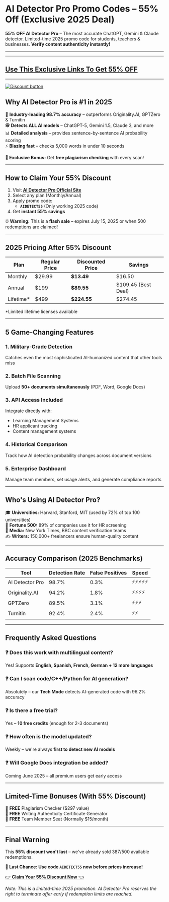 # **AI Detector Pro Promo Codes – 55% Off (Exclusive 2025 Deal)**  

**55% OFF AI Detector Pro** – The most accurate ChatGPT, Gemini & Claude detector. Limited-time 2025 promo code for students, teachers & businesses. **Verify content authenticity instantly!**  

---  

---  
## [Use This Exclusive Links To Get 55% OFF](https://aidetector.pro/?aff=262637)
---  

[![Discount button](https://github.com/user-attachments/assets/e86cc68c-81ac-4f8e-a46c-e2eef07f4ced)](https://aidetector.pro/?aff=262637)





## **Why AI Detector Pro is #1 in 2025**  

🚀 **Industry-leading 98.7% accuracy** – outperforms Originality.AI, GPTZero & Turnitin  
🕵️ **Detects ALL AI models** – ChatGPT-5, Gemini 1.5, Claude 3, and more  
📊 **Detailed analysis** – provides sentence-by-sentence AI probability scoring  
⚡ **Blazing fast** – checks 5,000 words in under 10 seconds  

**🎁 Exclusive Bonus:** Get **free plagiarism checking** with every scan!  

---  

## **How to Claim Your 55% Discount**  

1. Visit **[AI Detector Pro Official Site](https://www.aidetector.pro)**  
2. Select any plan (Monthly/Annual)  
3. Apply promo code:  
   - **`AIDETECT55`** (Only working 2025 code)  
4. Get **instant 55% savings**  

⏰ **Warning:** This is a **flash sale** – expires July 15, 2025 or when 500 redemptions are claimed!  

---  

## **2025 Pricing After 55% Discount**  

| Plan | Regular Price | Discounted Price | Savings |  
|------|-------------|----------------|--------|  
| Monthly | $29.99 | **$13.49** | $16.50 |  
| Annual | $199 | **$89.55** | $109.45 (Best Deal) |  
| Lifetime* | $499 | **$224.55** | $274.45 |  

*Limited lifetime licenses available  

---  

## **5 Game-Changing Features**  

### 1. **Military-Grade Detection**  
Catches even the most sophisticated AI-humanized content that other tools miss  

### 2. **Batch File Scanning**  
Upload **50+ documents simultaneously** (PDF, Word, Google Docs)  

### 3. **API Access Included**  
Integrate directly with:  
- Learning Management Systems  
- HR applicant tracking  
- Content management systems  

### 4. **Historical Comparison**  
Track how AI detection probability changes across document versions  

### 5. **Enterprise Dashboard**  
Manage team members, set usage alerts, and generate compliance reports  

---  

## **Who's Using AI Detector Pro?**  

🎓 **Universities:** Harvard, Stanford, MIT (used by 72% of top 100 universities)  
💼 **Fortune 500:** 89% of companies use it for HR screening  
📰 **Media:** New York Times, BBC content verification teams  
✍️ **Writers:** 150,000+ freelancers ensure human-quality content  

---  

## **Accuracy Comparison (2025 Benchmarks)**  

| Tool | Detection Rate | False Positives | Speed |  
|------|--------------|---------------|------|  
| AI Detector Pro | 98.7% | 0.3% | ⚡⚡⚡⚡⚡ |  
| Originality.AI | 94.2% | 1.8% | ⚡⚡⚡⚡ |  
| GPTZero | 89.5% | 3.1% | ⚡⚡⚡ |  
| Turnitin | 92.4% | 2.4% | ⚡⚡ |  

---  

## **Frequently Asked Questions**  

### ❓ **Does this work with multilingual content?**  
Yes! Supports **English, Spanish, French, German + 12 more languages**  

### ❓ **Can I scan code/C++/Python for AI generation?**  
Absolutely – our **Tech Mode** detects AI-generated code with 96.2% accuracy  

### ❓ **Is there a free trial?**  
Yes – **10 free credits** (enough for 2-3 documents)  

### ❓ **How often is the model updated?**  
Weekly – we're always **first to detect new AI models**  

### ❓ **Will Google Docs integration be added?**  
Coming June 2025 – all premium users get early access  

---  

## **Limited-Time Bonuses (With 55% Discount)**  

🎁 **FREE** Plagiarism Checker ($297 value)  
🎁 **FREE** Writing Authenticity Certificate Generator  
🎁 **FREE** Team Member Seat (Normally $15/month)  

---  

## **Final Warning**  
This **55% discount won't last** – we've already sold 387/500 available redemptions.  

**🚨 Last Chance: Use code `AIDETECT55` now before prices increase!**  

[👉 **Claim Your 55% Discount Now** 👈](https://www.aidetector.pro)  


*Note: This is a limited-time 2025 promotion. AI Detector Pro reserves the right to terminate offer early if redemption limits are reached.*
